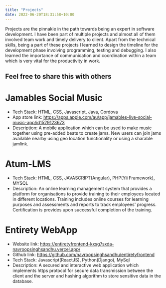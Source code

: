 ```yaml
---
title: "Projects"
date: 2022-06-20T18:31:58+10:00
---
```


Projects are the pinnakle in the path towards being an expert in software development. I have been part of multiple projects and almost all of them involved team work and timely delivery to client. Apart from the technical skills, being a part of these projects I learned to design the timeline for the development phase involving programming, testing and debugging. I also learned the importance of communication and coordination within a team which is very vital for the productivity in work.

## Feel free to share this with others

# Jamables Social Music
- Tech Stack: HTML, CSS, Javascript, Java, Cordova
- App store link: https://apps.apple.com/au/app/jamables-live-social-music-app/id1529123673
- Description: A mobile application which can be used to make music together using pre-added beats to create jams. New users can join jams available nearby using geo location functionality or using a sharable jamlink.


# Atum-LMS
- Tech Stack: HTML, CSS, JAVASCRIPT(Angular), PHP(Yii Framework), MYSQL
- Description: An online learning management system that provides a platform for organisations to provide training to their employees located in different locations. Training includes online courses for learning purposes and assessments and reports to track  employees' progress. Certification is provides upon successful completion of the training.

# Entirety WebApp
- Website link: https://entiretyfrontend-kxsg7sxda-navroopsinghsandhu.vercel.app/
- Github link: https://github.com/navroopsinghsandhu/entiretyfrontend
- Tech Stack: Javascript(ReactJS), Python(Django), MySql
- Description: A secured and interactive web application which implements https protocol for secure data transmission between the client and the server and hashing algorithm to store sensitive data in the database.